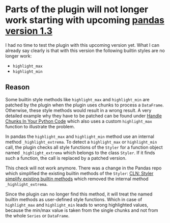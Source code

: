 # Parts of the plugin will not longer work starting with upcoming [pandas version 1.3](https://github.com/pandas-dev/pandas/milestone/80)

I had no time to test the plugin with this upcoming version yet.
What I can already say clearly is that with this version the following builtin styles are no longer work:

* `highlight_max`
* `highlight_min`

## Reason
Some builtin style methods like `highlight_max` and `highlight_min` are patched by the plugin when the plugin uses chunks to process a `DataFrame`.
Otherwise, these style methods would result in a wrong result. A very detailed example why they have to be patched can be found under [Handle Chunks In Your Python Code](https://github.com/rendner/py-plugin-dataframe-viewer#handle-chunks-in-your-python-code)
which also uses a custom `highlight_max` function to illustrate the problem.

In pandas the `highlight_max` and `highlight_min` method use an internal method `_highlight_extrema`. To detect a `highlight_max` or `highlight_min` call,
the plugin checks all style functions of the `Styler` for a function object named `_highlight_extrema` which belongs to the class `Styler`. If it finds such a function, the call is replaced by a patched version.

This check will not work anymore. There was a change in the Pandas repo which simplified the existing builtin methods of the `Styler`: [CLN: Styler simplify existing builtin methods](https://github.com/pandas-dev/pandas/pull/39797)
which removed the internal method `_highlight_extrema`.

Since the plugin can no longer find this method, it will treat the named builtin methods as user-defined style functions.
Which in case of `highlight_max` and `highlight_min` leads to wrong highlighted values, because the min/max value is taken from the single chunks and not from the whole `Series` or `DataFrame`.